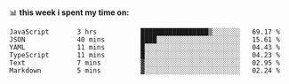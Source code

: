 📊 **this week i spent my time on:**
<!--START_SECTION:waka-->

```text
JavaScript       3 hrs           █████████████████▒░░░░░░░   69.17 %
JSON             40 mins         ████░░░░░░░░░░░░░░░░░░░░░   15.61 %
YAML             11 mins         █░░░░░░░░░░░░░░░░░░░░░░░░   04.43 %
TypeScript       11 mins         █░░░░░░░░░░░░░░░░░░░░░░░░   04.23 %
Text             7 mins          ▓░░░░░░░░░░░░░░░░░░░░░░░░   02.95 %
Markdown         5 mins          ▓░░░░░░░░░░░░░░░░░░░░░░░░   02.24 %
```

<!--END_SECTION:waka-->
